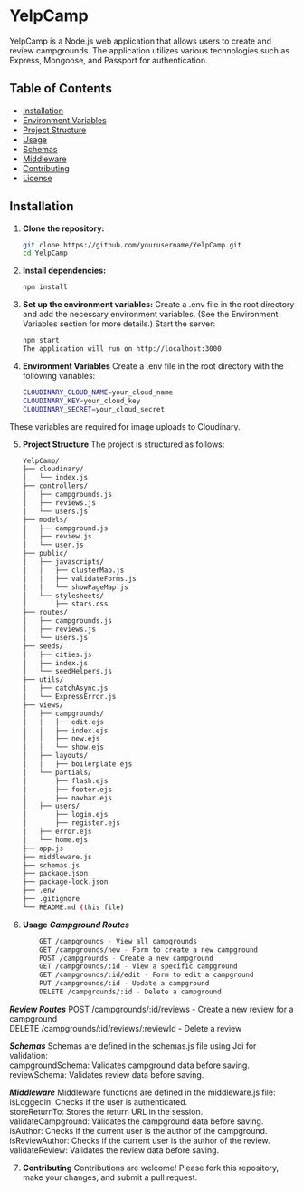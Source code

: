 # YelpCamp

YelpCamp is a Node.js web application that allows users to create and review campgrounds. The application utilizes various technologies such as Express, Mongoose, and Passport for authentication.

## Table of Contents

- [Installation](#installation)
- [Environment Variables](#environment-variables)
- [Project Structure](#project-structure)
- [Usage](#usage)
- [Schemas](#schemas)
- [Middleware](#middleware)
- [Contributing](#contributing)
- [License](#license)

## Installation

1. **Clone the repository:**

   ```bash
   git clone https://github.com/yourusername/YelpCamp.git
   cd YelpCamp
   
2. **Install dependencies:**
   ```bash
   npm install
   
3. **Set up the environment variables:**
Create a .env file in the root directory and add the necessary environment variables. (See the Environment Variables section for more details.)
Start the server:
   ```bash
   npm start
   The application will run on http://localhost:3000


4. **Environment Variables**
Create a .env file in the root directory with the following variables:
   ```bash
   CLOUDINARY_CLOUD_NAME=your_cloud_name
   CLOUDINARY_KEY=your_cloud_key
   CLOUDINARY_SECRET=your_cloud_secret

These variables are required for image uploads to Cloudinary. <br>


5. **Project Structure**
The project is structured as follows:
   ```bash
   YelpCamp/
   ├── cloudinary/
   │   └── index.js
   ├── controllers/
   │   ├── campgrounds.js
   │   ├── reviews.js
   │   └── users.js
   ├── models/
   │   ├── campground.js
   │   ├── review.js
   │   └── user.js
   ├── public/
   │   ├── javascripts/
   │   │   ├── clusterMap.js
   │   │   ├── validateForms.js
   │   │   └── showPageMap.js
   │   └── stylesheets/
   │       ├── stars.css
   ├── routes/
   │   ├── campgrounds.js
   │   ├── reviews.js
   │   └── users.js
   ├── seeds/
   │   ├── cities.js
   │   ├── index.js
   │   └── seedHelpers.js
   ├── utils/
   │   ├── catchAsync.js
   │   └── ExpressError.js
   ├── views/
   │   ├── campgrounds/
   │   │   ├── edit.ejs
   │   │   ├── index.ejs
   │   │   ├── new.ejs
   │   │   └── show.ejs
   │   ├── layouts/
   │   │   ├── boilerplate.ejs
   │   └── partials/
   │       ├── flash.ejs
   │       ├── footer.ejs
   │       ├── navbar.ejs
   │   ├── users/
   │       ├── login.ejs
   │       ├── register.ejs
   │   ├── error.ejs
   │   └── home.ejs
   ├── app.js
   ├── middleware.js
   ├── schemas.js
   ├── package.json
   ├── package-lock.json
   ├── .env
   ├── .gitignore
   └── README.md (this file)


7. **Usage**
***Campground Routes***
     ```bash
         GET /campgrounds - View all campgrounds
         GET /campgrounds/new - Form to create a new campground
         POST /campgrounds - Create a new campground
         GET /campgrounds/:id - View a specific campground
         GET /campgrounds/:id/edit - Form to edit a campground
         PUT /campgrounds/:id - Update a campground
         DELETE /campgrounds/:id - Delete a campground

***Review Routes***
      POST /campgrounds/:id/reviews - Create a new review for a campground <br>
      DELETE /campgrounds/:id/reviews/:reviewId - Delete a review<br>

***Schemas***
   Schemas are defined in the schemas.js file using Joi for validation: <br>
   campgroundSchema: Validates campground data before saving. <br>
   reviewSchema: Validates review data before saving.<br>

***Middleware***
   Middleware functions are defined in the middleware.js file:<br>
   isLoggedIn: Checks if the user is authenticated.<br>
   storeReturnTo: Stores the return URL in the session.<br>
   validateCampground: Validates the campground data before saving.<br>
   isAuthor: Checks if the current user is the author of the campground.<br>
   isReviewAuthor: Checks if the current user is the author of the review.<br>
   validateReview: Validates the review data before saving.<br>

7. **Contributing**
Contributions are welcome! Please fork this repository, make your changes, and submit a pull request.
